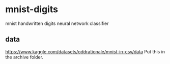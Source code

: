 # mnist-digits
mnist handwritten digits neural network classifier
## data
https://www.kaggle.com/datasets/oddrationale/mnist-in-csv/data
Put this in the archive folder.
